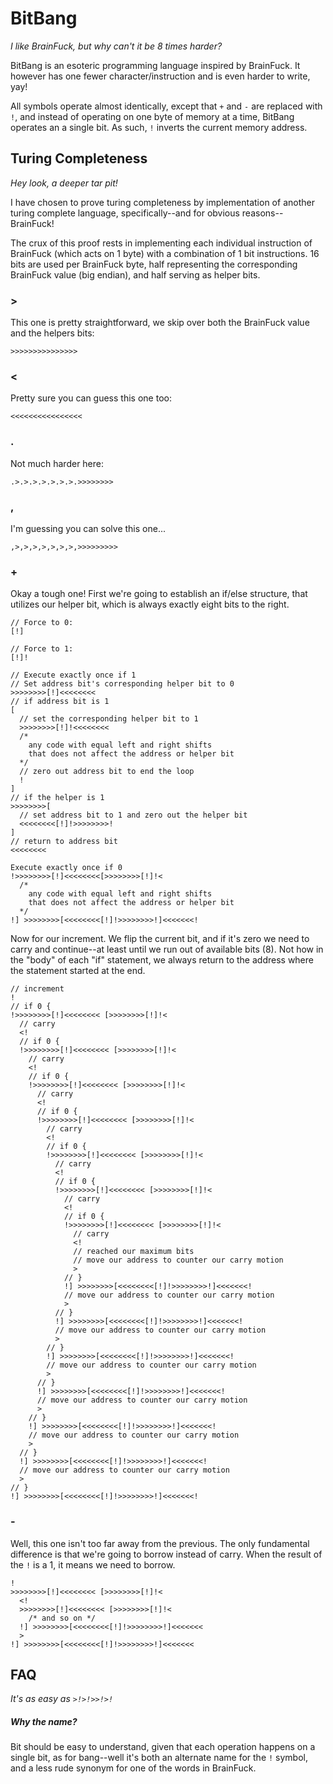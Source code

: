 # BitBang

*I like BrainFuck, but why can't it be 8 times harder?*

BitBang is an esoteric programming language inspired by BrainFuck.  It however has one fewer character/instruction and is even harder to write, yay!

All symbols operate almost identically, except that `+` and `-` are replaced with `!`, and instead of operating on one byte of memory at a time, BitBang operates an a single bit.  As such, `!` inverts the current memory address.

## Turing Completeness

*Hey look, a deeper tar pit!*

I have chosen to prove turing completeness by implementation of another turing complete language, specifically--and for obvious reasons--BrainFuck!

The crux of this proof rests in implementing each individual instruction of BrainFuck (which acts on 1 byte) with a combination of 1 bit instructions.  16 bits are used per BrainFuck byte, half representing the corresponding BrainFuck value (big endian), and half serving as helper bits.

### >

This one is pretty straightforward, we skip over both the BrainFuck value and the helpers bits:

```brainfuck
>>>>>>>>>>>>>>>
```

### <

Pretty sure you can guess this one too:

```brainfuck
<<<<<<<<<<<<<<<<
```

### .

Not much harder here:

```brainfuck
.>.>.>.>.>.>.>.>>>>>>>>
```

### ,

I'm guessing you can solve this one...

```brainfuck
,>,>,>,>,>,>,>,>>>>>>>>>
```

### +

Okay a tough one!  First we're going to establish an if/else structure, that utilizes our helper bit, which is always exactly eight bits to the right.

```brainfuck
// Force to 0:
[!]

// Force to 1:
[!]!

// Execute exactly once if 1
// Set address bit's corresponding helper bit to 0
>>>>>>>>[!]<<<<<<<<
// if address bit is 1
[
  // set the corresponding helper bit to 1
  >>>>>>>>[!]!<<<<<<<<
  /*
    any code with equal left and right shifts
    that does not affect the address or helper bit
  */
  // zero out address bit to end the loop
  !
]
// if the helper is 1
>>>>>>>>[
  // set address bit to 1 and zero out the helper bit
  <<<<<<<<[!]!>>>>>>>>!
]
// return to address bit
<<<<<<<<

Execute exactly once if 0
!>>>>>>>>[!]<<<<<<<<[>>>>>>>>[!]!<
  /*
    any code with equal left and right shifts
    that does not affect the address or helper bit
  */
!] >>>>>>>>[<<<<<<<<[!]!>>>>>>>>!]<<<<<<<!
```

Now for our increment.  We flip the current bit, and if it's zero we need to carry and continue--at least until we run out of available bits (8).  Not how in the "body" of each "if" statement, we always return to the address where the statement started at the end.

```brainfuck
// increment
!
// if 0 {
!>>>>>>>>[!]<<<<<<<< [>>>>>>>>[!]!<
  // carry
  <!
  // if 0 {
  !>>>>>>>>[!]<<<<<<<< [>>>>>>>>[!]!<
    // carry
    <!
    // if 0 {
    !>>>>>>>>[!]<<<<<<<< [>>>>>>>>[!]!<
      // carry
      <!
      // if 0 {
      !>>>>>>>>[!]<<<<<<<< [>>>>>>>>[!]!<
        // carry
        <!
        // if 0 {
        !>>>>>>>>[!]<<<<<<<< [>>>>>>>>[!]!<
          // carry
          <!
          // if 0 {
          !>>>>>>>>[!]<<<<<<<< [>>>>>>>>[!]!<
            // carry
            <!
            // if 0 {
            !>>>>>>>>[!]<<<<<<<< [>>>>>>>>[!]!<
              // carry
              <!
              // reached our maximum bits
              // move our address to counter our carry motion
              >
            // }
            !] >>>>>>>>[<<<<<<<<[!]!>>>>>>>>!]<<<<<<<!
            // move our address to counter our carry motion
            >
          // }
          !] >>>>>>>>[<<<<<<<<[!]!>>>>>>>>!]<<<<<<<!
          // move our address to counter our carry motion
          >
        // }
        !] >>>>>>>>[<<<<<<<<[!]!>>>>>>>>!]<<<<<<<!
        // move our address to counter our carry motion
        >
      // }
      !] >>>>>>>>[<<<<<<<<[!]!>>>>>>>>!]<<<<<<<!
      // move our address to counter our carry motion
      >
    // }
    !] >>>>>>>>[<<<<<<<<[!]!>>>>>>>>!]<<<<<<<!
    // move our address to counter our carry motion
    >
  // }
  !] >>>>>>>>[<<<<<<<<[!]!>>>>>>>>!]<<<<<<<!
  // move our address to counter our carry motion
  >
// }
!] >>>>>>>>[<<<<<<<<[!]!>>>>>>>>!]<<<<<<<!
```

### -

Well, this one isn't too far away from the previous.  The only fundamental difference is that we're going to borrow instead of carry.  When the result of the `!` is a 1, it means we need to borrow.

```brainfuck
!
>>>>>>>>[!]<<<<<<<< [>>>>>>>>[!]!<
  <!
  >>>>>>>>[!]<<<<<<<< [>>>>>>>>[!]!<
    /* and so on */
  !] >>>>>>>>[<<<<<<<<[!]!>>>>>>>>!]<<<<<<<
  >
!] >>>>>>>>[<<<<<<<<[!]!>>>>>>>>!]<<<<<<<
```

## FAQ

*It's as easy as `>!>!>>!>!`*

##### Why the name?

Bit should be easy to understand, given that each operation happens on a single bit, as for bang--well it's both an alternate name for the `!` symbol, and a less rude synonym for one of the words in BrainFuck.
